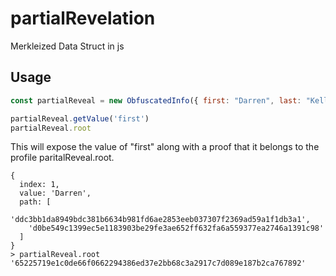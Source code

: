 # partialRevelation
Merkleized Data Struct in js

## Usage
```javascript
const partialReveal = new ObfuscatedInfo({ first: "Darren", last: "Kellenschwiler", nickname: "Deggen", phone: 123412341234, email: "boop@gmail.com", other: "stuff" })

partialReveal.getValue('first')
partialReveal.root
```

This will expose the value of "first" along with a proof that it belongs to the profile paritalReveal.root.
```node
{
  index: 1,
  value: 'Darren',
  path: [
    'ddc3bb1da8949bdc381b6634b981fd6ae2853eeb037307f2369ad59a1f1db3a1',
    'd0be549c1399ec5e1183903be29fe3ae652ff632fa6a559377ea2746a1391c98'
  ]
}
> partialReveal.root
'65225719e1c0de66f0662294386ed37e2bb68c3a2917c7d089e187b2ca767892'
```
